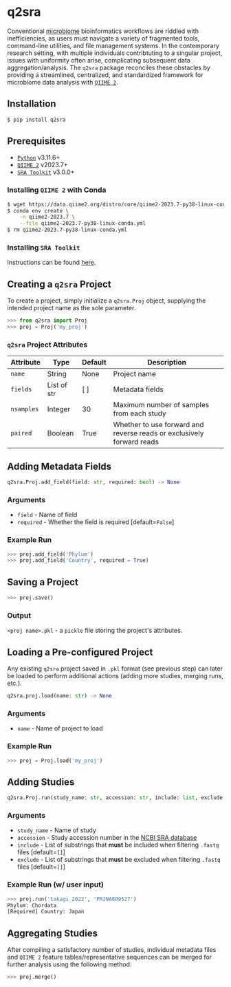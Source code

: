 # q2sra
Conventional [microbiome](https://www.niehs.nih.gov/health/topics/science/microbiome) bioinformatics workflows are riddled with inefficiencies, as users must navigate a variety of fragmented tools, command-line utilities, and file management systems. In the contemporary research setting, with multiple individuals contribtuting to a singular project, issues with uniformity often arise, complicating subsequent data aggregation/analysis. The `q2sra` package reconciles these obstacles by providing a streamlined, centralized, and standardized framework for microbiome data analysis with [`QIIME 2`](https://qiime2.org/).


## Installation
```bash
$ pip install q2sra
```


## Prerequisites
- [`Python`](https://www.python.org/downloads/release/python-3116/) v3.11.6+
- [`QIIME 2`](https://qiime2.org/) v2023.7+
- [`SRA Toolkit`](https://hpc.nih.gov/apps/sratoolkit.html) v3.0.0+


### Installing `QIIME 2` with Conda

```bash
$ wget https://data.qiime2.org/distro/core/qiime2-2023.7-py38-linux-conda.yml
$ conda env create \
    -n qiime2-2023.7 \
    --file qiime2-2023.7-py38-linux-conda.yml
$ rm qiime2-2023.7-py38-linux-conda.yml
```


### Installing `SRA Toolkit`
Instructions can be found [here](https://github.com/ncbi/sra-tools/wiki/01.-Downloading-SRA-Toolkit).


## Creating a `q2sra` Project
To create a project, simply initialize a `q2sra.Proj` object, supplying the intended project name as the sole parameter.

```python
>>> from q2sra import Proj
>>> proj = Proj('my_proj')
```

### `q2sra` Project Attributes
| Attribute   | Type         | Default         | Description            |
|-------------|--------------|-----------------|------------------------|
| `name`      | String       | None            | Project name           |
| `fields`    | List of str  | [ ]              | Metadata fields        |
| `nsamples`  | Integer      | 30             | Maximum number of samples from each study |
| `paired`    | Boolean      | True            | Whether to use forward and reverse reads or exclusively forward reads |

## Adding Metadata Fields
```python
q2sra.Proj.add_field(field: str, required: bool) -> None
```
### Arguments
- `field` - Name of field
- `required` - Whether the field is required [default=`False`]

### Example Run
```python
>>> proj.add_field('Phylum')
>>> proj.add_field('Country', required = True)
```


## Saving a Project
```python
>>> proj.save()
```

### Output
`<proj name>.pkl` - a `pickle` file storing the project's attributes.


## Loading a Pre-configured Project
Any existing `q2sra` project saved in `.pkl` format (see previous step) can later be loaded to perform additional actions (adding more studies, merging runs, etc.).

```python
q2sra.proj.load(name: str) -> None
```

### Arguments
- `name` - Name of project to load

### Example Run
```python
>>> proj = Proj.load('my_proj')
```


## Adding Studies
```python
q2sra.Proj.run(study_name: str, accession: str, include: list, exclude: list) -> None
```

### Arguments
- `study_name` - Name of study
- `accession` - Study accession number in the [NCBI SRA database](https://www.ncbi.nlm.nih.gov/sra)
- `include` - List of substrings that **must** be included when filtering `.fastq` files [default=`[]`]
- `exclude` - List of substrings that **must** be excluded when filtering `.fastq` files [default=`[]`]

### Example Run (w/ user input)
```python
>>> proj.run('takagi_2022', 'PRJNA809527')
Phylum: Chordata
[Required] Country: Japan
```


## Aggregating Studies
After compiling a satisfactory number of studies, individual metadata files and `QIIME 2` feature tables/representative sequences can be merged for further analysis using the following method:

```python
>>> proj.merge()
```